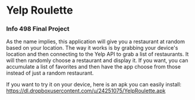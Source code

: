 # Yelp Roulette
### Info 498 Final Project
As the name implies, this application will give you a restaurant at random based on your location.
The way it works is by grabbing your device's location and then connecting to the Yelp API to grab a list of restaurants. It will then randomly choose a restaurant and display it.
If you want, you can accumulate a list of favorites and then have the app choose from those instead of just a random restaurant.

If you want to try it on your device, here is an apk you can easily install: https://dl.dropboxusercontent.com/u/24251075/YelpRoulette.apk
